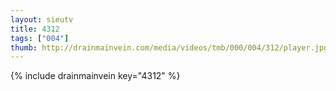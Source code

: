 ```yaml
--- 
layout: sieutv
title: 4312
tags: ["004"]
thumb: http://drainmainvein.com/media/videos/tmb/000/004/312/player.jpg
---
```

{% include drainmainvein key="4312" %} 
